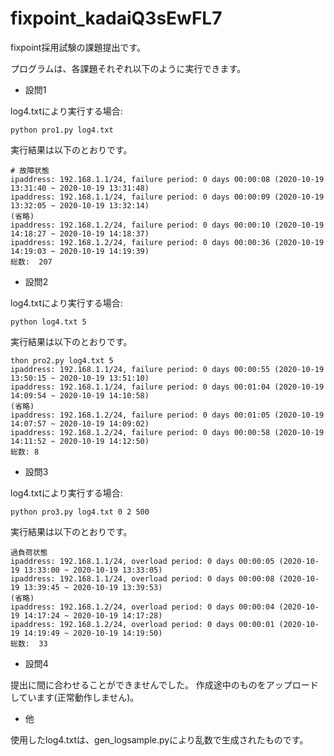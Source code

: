 # fixpoint_kadaiQ3sEwFL7
fixpoint採用試験の課題提出です。

プログラムは、各課題それぞれ以下のように実行できます。
 - 設問1

log4.txtにより実行する場合: 
```
python pro1.py log4.txt
```
実行結果は以下のとおりです。
```
# 故障状態
ipaddress: 192.168.1.1/24, failure period: 0 days 00:00:08 (2020-10-19 13:31:40 ~ 2020-10-19 13:31:48)
ipaddress: 192.168.1.1/24, failure period: 0 days 00:00:09 (2020-10-19 13:32:05 ~ 2020-10-19 13:32:14)
(省略)
ipaddress: 192.168.1.2/24, failure period: 0 days 00:00:10 (2020-10-19 14:18:27 ~ 2020-10-19 14:18:37)
ipaddress: 192.168.1.2/24, failure period: 0 days 00:00:36 (2020-10-19 14:19:03 ~ 2020-10-19 14:19:39)
総数:  207
```

 - 設問2

log4.txtにより実行する場合: 
```
python log4.txt 5
```
実行結果は以下のとおりです。
```
thon pro2.py log4.txt 5
ipaddress: 192.168.1.1/24, failure period: 0 days 00:00:55 (2020-10-19 13:50:15 ~ 2020-10-19 13:51:10)
ipaddress: 192.168.1.1/24, failure period: 0 days 00:01:04 (2020-10-19 14:09:54 ~ 2020-10-19 14:10:58)
(省略)
ipaddress: 192.168.1.2/24, failure period: 0 days 00:01:05 (2020-10-19 14:07:57 ~ 2020-10-19 14:09:02)
ipaddress: 192.168.1.2/24, failure period: 0 days 00:00:58 (2020-10-19 14:11:52 ~ 2020-10-19 14:12:50)
総数: 8
```

 - 設問3

log4.txtにより実行する場合: 
```
python pro3.py log4.txt 0 2 500
```
実行結果は以下のとおりです。
```
過負荷状態
ipaddress: 192.168.1.1/24, overload period: 0 days 00:00:05 (2020-10-19 13:33:00 ~ 2020-10-19 13:33:05)
ipaddress: 192.168.1.1/24, overload period: 0 days 00:00:08 (2020-10-19 13:39:45 ~ 2020-10-19 13:39:53)
(省略)
ipaddress: 192.168.1.2/24, overload period: 0 days 00:00:04 (2020-10-19 14:17:24 ~ 2020-10-19 14:17:28)
ipaddress: 192.168.1.2/24, overload period: 0 days 00:00:01 (2020-10-19 14:19:49 ~ 2020-10-19 14:19:50)
総数:  33
```
 
 - 設問4

提出に間に合わせることができませんでした。
作成途中のものをアップロードしています(正常動作しません)。


 - 他

使用したlog4.txtは、gen_logsample.pyにより乱数で生成されたものです。
